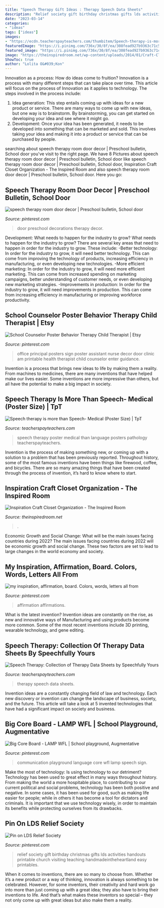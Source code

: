 ```yaml
---
title: "Speech Therapy Gift Ideas : Therapy Speech Data Sheets"
description: "Relief society gift birthday christmas gifts lds activities handouts printable church visiting teaching handmadeintheheartland easy printables"
date: "2023-03-14"
categories:
- "ideas"
tags: ["ideas"]
images:
- "https://ecdn.teacherspayteachers.com/thumbitem/Speech-therapy-is-more-than-Speech-2549214-1525098260/original-2549214-1.jpg"
featuredImage: "https://i.pinimg.com/736x/30/8f/ea/308fead927b9363c71c57369b7e03d5f.jpg"
featured_image: "https://i.pinimg.com/736x/30/8f/ea/308fead927b9363c71c57369b7e03d5f.jpg"
image: "https://theinspiredroom.net/wp-content/uploads/2014/01/Craft-Closet-Organization.jpg"
ShowToc: true
author: "Lolita O&#039;Kon"
---
```



Innovation as a process: How do ideas come to fruition?
Innovation is a process with many different steps that can take place over time. This article will focus on the process of Innovation as it applies to technology. The steps involved in the process include: 
1. Idea generation: This step entails coming up with ideas for a new product or service. There are many ways to come up with new ideas, but one way is to brainstorm. By brainstorming, you can get started on developing your idea and see where it might go. 
2. Development: Once your idea has been generated, it needs to be developed into something that can be marketed and sold. This involves taking your idea and making it into a product or service that can be purchased by people. 

	

		
searching about speech therapy room door decor | Preschool bulletin, School door you've visit to the right page. We have 8 Pictures about speech therapy room door decor | Preschool bulletin, School door like speech therapy room door decor | Preschool bulletin, School door, Inspiration Craft Closet Organization - The Inspired Room and also speech therapy room door decor | Preschool bulletin, School door. Here you go:
		
    
## Speech Therapy Room Door Decor | Preschool Bulletin, School Door

<img loading=lazy src="https://i.pinimg.com/736x/30/8f/ea/308fead927b9363c71c57369b7e03d5f.jpg" onerror="this.onerror=null;this.src='https://tse1.mm.bing.net/th?id=OIP.adU5hm9s39Us1g5DBBwx8QHaJ3&amp;pid=15.1';" alt="speech therapy room door decor | Preschool bulletin, School door">

_Source: pinterest.com_

>door preschool decorations therapy decor. 

	

Development: What needs to happen for the industry to grow?
What needs to happen for the industry to grow? 
There are several key areas that need to happen in order for the industry to grow. These include: 
-Better technology: In order for the industry to grow, it will need better technology. This can come from improving the technology of products, increasing efficiency in manufacturing, or even developing new technologies. 
-More efficient marketing: In order for the industry to grow, it will need more efficient marketing. This can come from increased spending on marketing campaigns, better understanding of customer needs, or even developing new marketing strategies. 
-Improvements in production: In order for the industry to grow, it will need improvements in production. This can come from increasing efficiency in manufacturing or improving workforce productivity.

    
## School Counselor Poster Behavior Therapy Child Therapist | Etsy

<img loading=lazy src="https://i.pinimg.com/736x/9b/2b/03/9b2b03e19a9bb981009e0c5fd83174f3.jpg" onerror="this.onerror=null;this.src='https://tse1.mm.bing.net/th?id=OIP.vO9ZRohOi9IwTFogKuN4twHaF4&amp;pid=15.1';" alt="School Counselor Poster Behavior Therapy Child Therapist | Etsy">

_Source: pinterest.com_

>office principal posters sign poster assistant nurse decor door clinic am printable health therapist child counselor enter guidance. 

	

Invention is a process that brings new ideas to life by making them a reality. From machines to medicines, there are many inventions that have helped make our lives easier. Some inventions are more impressive than others, but all have the potential to make a big impact in society.

    
## Speech Therapy Is More Than Speech- Medical (Poster Size) | TpT

<img loading=lazy src="https://ecdn.teacherspayteachers.com/thumbitem/Speech-therapy-is-more-than-Speech-2549214-1525098260/original-2549214-1.jpg" onerror="this.onerror=null;this.src='https://tse3.mm.bing.net/th?id=OIP.q7XjbCF0ZKUPxhlowf0UbwAAAA&amp;pid=15.1';" alt="Speech therapy is more than Speech- Medical (Poster Size) | TpT">

_Source: teacherspayteachers.com_

>speech therapy poster medical than language posters pathology teacherspayteachers. 

	

Invention is the process of making something new, or coming up with a solution to a problem that has been previously reported. Throughout history, some of the most famous inventions have been things like firewood, coffee, and bicycles. There are so many amazing things that have been created through the process of invention, it’s hard to know where to start.

    
## Inspiration Craft Closet Organization - The Inspired Room

<img loading=lazy src="https://theinspiredroom.net/wp-content/uploads/2014/01/Craft-Closet-Organization.jpg" onerror="this.onerror=null;this.src='https://tse3.mm.bing.net/th?id=OIP.PBkzfdgyF0UVCoLFAmvl4wHaJ3&amp;pid=15.1';" alt="Inspiration Craft Closet Organization - The Inspired Room">

_Source: theinspiredroom.net_

>. 

	

Economic Growth and Social Change: What will be the main issues facing countries during 2022?
The main issues facing countries during 2022 will be economic growth and social change. These two factors are set to lead to large changes in the world economy and society.

    
## My Inspiration, Affirmation, Board. Colors, Words, Letters All From

<img loading=lazy src="https://i.pinimg.com/736x/71/82/d2/7182d2c947a3da6587bb995de346fb25.jpg" onerror="this.onerror=null;this.src='https://tse1.mm.bing.net/th?id=OIP.VXt7RQsIR49aGWxZ-o9WygHaJ3&amp;pid=15.1';" alt="my inspiration, affirmation, board. Colors, words, letters all from">

_Source: pinterest.com_

>affirmation affirmations. 

	

What is the latest invention?
Invention ideas are constantly on the rise, as new and innovative ways of Manufacturing and using products become more common. Some of the most recent inventions include 3D printing, wearable technology, and gene editing.

    
## Speech Therapy: Collection Of Therapy Data Sheets By Speechfully Yours

<img loading=lazy src="https://ecdn.teacherspayteachers.com/thumbitem/Speech-Therapy-Collection-of-Therapy-Data-Sheets-1456790480/original-492287-2.jpg" onerror="this.onerror=null;this.src='https://tse3.mm.bing.net/th?id=OIP._kFwlnHX-wLiZbBUbFdgBwAAAA&amp;pid=15.1';" alt="Speech Therapy: Collection of Therapy Data Sheets by Speechfully Yours">

_Source: teacherspayteachers.com_

>therapy speech data sheets. 

	

Invention ideas are a constantly changing field of law and technology. Each new discovery or invention can change the landscape of business, society, and the future. This article will take a look at 5 invented technologies that have had a significant impact on society and business.

    
## Big Core Board - LAMP WFL | School Playground, Augmentative

<img loading=lazy src="https://i.pinimg.com/736x/9e/dc/9c/9edc9ca537e6c375b13ccea0ac762595.jpg" onerror="this.onerror=null;this.src='https://tse2.mm.bing.net/th?id=OIP.uFj34S-dlvqK9IN0YUEVzAHaJ4&amp;pid=15.1';" alt="Big Core Board - LAMP WFL | School playground, Augmentative">

_Source: pinterest.com_

>communication playground language core wfl lamp speech sign. 

	

Make the most of technology: Is using technology to our detriment?
Technology has been used to great effect in many ways throughout history. From making the world a more hospitable place, to contributing to our current political and social problems, technology has been both positive and negative. In some cases, it has been used for good, such as making life easier for people; while in others it has become a tool for dictators and criminals. It is important that we use technology wisely, in order to maintain its benefits while protecting ourselves from its drawbacks.

    
## Pin On LDS Relief Society

<img loading=lazy src="https://i.pinimg.com/736x/22/61/28/2261281040997f2da3223f7e3ed535be--relief-society-gifts-relief-society-birthday-ideas-gift.jpg" onerror="this.onerror=null;this.src='https://tse2.mm.bing.net/th?id=OIP.VuSH8hLtMPU8eEpoEtveFgHaLH&amp;pid=15.1';" alt="Pin on LDS Relief Society">

_Source: pinterest.com_

>relief society gift birthday christmas gifts lds activities handouts printable church visiting teaching handmadeintheheartland easy printables. 

	

When it comes to inventions, there are so many to choose from. Whether it’s a new product or a way of thinking, innovation is always something to be celebrated. However, for some inventors, their creativity and hard work go into more than just coming up with a great idea; they also have to bring their inventions to life. And that’s what makes these inventors so special – they not only come up with great ideas but also make them a reality.


